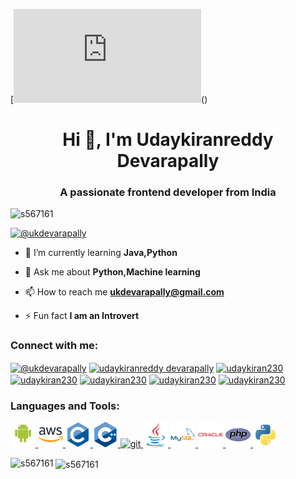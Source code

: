 [![MasterHead](https://www.freepik.com/free-photo/be-change-inspired-active-thunder-website_18126169.htm#query=linkedin%20cover%20quotes%20for%20IT%20employees&position=25&from_view=search&track=ais)()

<h1 align="center">Hi 👋, I'm Udaykiranreddy Devarapally</h1>
<h3 align="center">A passionate frontend developer from India</h3>

<p align="left"> <img src="https://komarev.com/ghpvc/?username=s567161&label=Profile%20views&color=0e75b6&style=flat" alt="s567161" /> </p>

<p align="left"> <a href="https://twitter.com/@ukdevarapally" target="blank"><img src="https://img.shields.io/twitter/follow/@ukdevarapally?logo=twitter&style=for-the-badge" alt="@ukdevarapally" /></a> </p>

- 🌱 I’m currently learning **Java,Python**

- 💬 Ask me about **Python,Machine learning**

- 📫 How to reach me **ukdevarapally@gmail.com**

- ⚡ Fun fact **I am an Introvert**

<h3 align="left">Connect with me:</h3>
<p align="left">
<a href="https://twitter.com/@ukdevarapally" target="blank"><img align="center" src="https://raw.githubusercontent.com/rahuldkjain/github-profile-readme-generator/master/src/images/icons/Social/twitter.svg" alt="@ukdevarapally" height="30" width="40" /></a>
<a href="https://linkedin.com/in/udaykiranreddy devarapally" target="blank"><img align="center" src="https://raw.githubusercontent.com/rahuldkjain/github-profile-readme-generator/master/src/images/icons/Social/linked-in-alt.svg" alt="udaykiranreddy devarapally" height="30" width="40" /></a>
<a href="https://instagram.com/udaykiran230" target="blank"><img align="center" src="https://raw.githubusercontent.com/rahuldkjain/github-profile-readme-generator/master/src/images/icons/Social/instagram.svg" alt="udaykiran230" height="30" width="40" /></a>
<a href="https://www.codechef.com/users/udaykiran230" target="blank"><img align="center" src="https://cdn.jsdelivr.net/npm/simple-icons@3.1.0/icons/codechef.svg" alt="udaykiran230" height="30" width="40" /></a>
<a href="https://www.hackerrank.com/udaykiran230" target="blank"><img align="center" src="https://raw.githubusercontent.com/rahuldkjain/github-profile-readme-generator/master/src/images/icons/Social/hackerrank.svg" alt="udaykiran230" height="30" width="40" /></a>
<a href="https://codeforces.com/profile/udaykiran230" target="blank"><img align="center" src="https://raw.githubusercontent.com/rahuldkjain/github-profile-readme-generator/master/src/images/icons/Social/codeforces.svg" alt="udaykiran230" height="30" width="40" /></a>
<a href="https://www.leetcode.com/udaykiran230" target="blank"><img align="center" src="https://raw.githubusercontent.com/rahuldkjain/github-profile-readme-generator/master/src/images/icons/Social/leet-code.svg" alt="udaykiran230" height="30" width="40" /></a>
</p>

<h3 align="left">Languages and Tools:</h3>
<p align="left"> <a href="https://developer.android.com" target="_blank" rel="noreferrer"> <img src="https://raw.githubusercontent.com/devicons/devicon/master/icons/android/android-original-wordmark.svg" alt="android" width="40" height="40"/> </a> <a href="https://aws.amazon.com" target="_blank" rel="noreferrer"> <img src="https://raw.githubusercontent.com/devicons/devicon/master/icons/amazonwebservices/amazonwebservices-original-wordmark.svg" alt="aws" width="40" height="40"/> </a> <a href="https://www.cprogramming.com/" target="_blank" rel="noreferrer"> <img src="https://raw.githubusercontent.com/devicons/devicon/master/icons/c/c-original.svg" alt="c" width="40" height="40"/> </a> <a href="https://www.w3schools.com/cpp/" target="_blank" rel="noreferrer"> <img src="https://raw.githubusercontent.com/devicons/devicon/master/icons/cplusplus/cplusplus-original.svg" alt="cplusplus" width="40" height="40"/> </a> <a href="https://git-scm.com/" target="_blank" rel="noreferrer"> <img src="https://www.vectorlogo.zone/logos/git-scm/git-scm-icon.svg" alt="git" width="40" height="40"/> </a> <a href="https://www.java.com" target="_blank" rel="noreferrer"> <img src="https://raw.githubusercontent.com/devicons/devicon/master/icons/java/java-original.svg" alt="java" width="40" height="40"/> </a> <a href="https://www.mysql.com/" target="_blank" rel="noreferrer"> <img src="https://raw.githubusercontent.com/devicons/devicon/master/icons/mysql/mysql-original-wordmark.svg" alt="mysql" width="40" height="40"/> </a> <a href="https://www.oracle.com/" target="_blank" rel="noreferrer"> <img src="https://raw.githubusercontent.com/devicons/devicon/master/icons/oracle/oracle-original.svg" alt="oracle" width="40" height="40"/> </a> <a href="https://www.php.net" target="_blank" rel="noreferrer"> <img src="https://raw.githubusercontent.com/devicons/devicon/master/icons/php/php-original.svg" alt="php" width="40" height="40"/> </a> <a href="https://www.python.org" target="_blank" rel="noreferrer"> <img src="https://raw.githubusercontent.com/devicons/devicon/master/icons/python/python-original.svg" alt="python" width="40" height="40"/> </a> </p>

<p><img align="left" src="https://github-readme-stats.vercel.app/api/top-langs?username=s567161&show_icons=true&locale=en&layout=compact" alt="s567161" /></p>

<p>&nbsp;<img align="center" src="https://github-readme-stats.vercel.app/api?username=s567161&show_icons=true&locale=en" alt="s567161" /></p>
